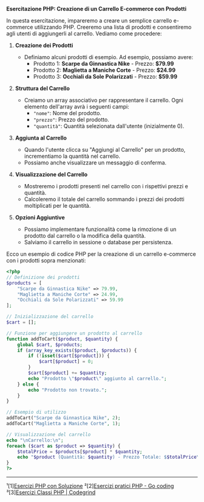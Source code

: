  **Esercitazione PHP: Creazione di un Carrello E-commerce con Prodotti**

In questa esercitazione, impareremo a creare un semplice carrello e-commerce utilizzando PHP. Creeremo una lista di prodotti e consentiremo agli utenti di aggiungerli al carrello. Vediamo come procedere:

1. **Creazione dei Prodotti**
   - Definiamo alcuni prodotti di esempio. Ad esempio, possiamo avere:
     - Prodotto 1: **Scarpe da Ginnastica Nike** - Prezzo: **$79.99**
     - Prodotto 2: **Maglietta a Maniche Corte** - Prezzo: **$24.99**
     - Prodotto 3: **Occhiali da Sole Polarizzati** - Prezzo: **$59.99**

2. **Struttura del Carrello**
   - Creiamo un array associativo per rappresentare il carrello. Ogni elemento dell'array avrà i seguenti campi:
     - `"nome"`: Nome del prodotto.
     - `"prezzo"`: Prezzo del prodotto.
     - `"quantità"`: Quantità selezionata dall'utente (inizialmente 0).

3. **Aggiunta al Carrello**
   - Quando l'utente clicca su "Aggiungi al Carrello" per un prodotto, incrementiamo la quantità nel carrello.
   - Possiamo anche visualizzare un messaggio di conferma.

4. **Visualizzazione del Carrello**
   - Mostreremo i prodotti presenti nel carrello con i rispettivi prezzi e quantità.
   - Calcoleremo il totale del carrello sommando i prezzi dei prodotti moltiplicati per le quantità.

5. **Opzioni Aggiuntive**
   - Possiamo implementare funzionalità come la rimozione di un prodotto dal carrello o la modifica della quantità.
   - Salviamo il carrello in sessione o database per persistenza.

Ecco un esempio di codice PHP per la creazione di un carrello e-commerce con i prodotti sopra menzionati:

```php
<?php
// Definizione dei prodotti
$products = [
    "Scarpe da Ginnastica Nike" => 79.99,
    "Maglietta a Maniche Corte" => 24.99,
    "Occhiali da Sole Polarizzati" => 59.99
];

// Inizializzazione del carrello
$cart = [];

// Funzione per aggiungere un prodotto al carrello
function addToCart($product, $quantity) {
    global $cart, $products;
    if (array_key_exists($product, $products)) {
        if (!isset($cart[$product])) {
            $cart[$product] = 0;
        }
        $cart[$product] += $quantity;
        echo "Prodotto \"$product\" aggiunto al carrello.";
    } else {
        echo "Prodotto non trovato.";
    }
}

// Esempio di utilizzo
addToCart("Scarpe da Ginnastica Nike", 2);
addToCart("Maglietta a Maniche Corte", 1);

// Visualizzazione del carrello
echo "\nCarrello:\n";
foreach ($cart as $product => $quantity) {
    $totalPrice = $products[$product] * $quantity;
    echo "$product (Quantità: $quantity) - Prezzo Totale: $$totalPrice\n";
}
?>
```

---

¹[1][Esercizi PHP con Soluzione](https://codegrind.it/esercizi/php)
²[2][Esercizi pratici PHP - Go coding](https://gocoding.org/it/Esercizi-pratici-php/)
³[3][Esercizi Classi PHP | Codegrind](https://codegrind.it/esercizi/php/classi/)

